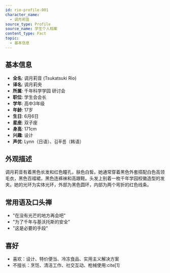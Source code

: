 ```yaml
---
id: rio-profile-001
character_name: 
  - 调月莉音
source_type: Profile
source_name: 学生个人档案
content_type: Fact
topic: 
  - 基本信息
---
```

## 基本信息
- **全名**: 调月莉音 (Tsukatsuki Rio)
- **译名**: 调月莉央
- **所属**: 千年科学学园 研讨会
- **职位**: 学生会会长
- **学年**: 高中3年级
- **年龄**: 17岁
- **生日**: 6月6日
- **星座**: 双子座
- **身高**: 171cm
- **兴趣**: 设计
- **声优**: Lynn（日语）、김푸름（韩语）

## 外观描述
调月莉音有着黑色长发和红色瞳孔，肤色白皙。她通常穿着黑色外套搭配白色高领毛衣，黑色百褶裙，黑色连裤袜和高跟鞋。头发上别着一枚千年学园校徽造型的发夹。她的光环为实体光环，外部为黑色圆环，内部为两个弯折的红色线条。

## 常用语及口头禅
- "在没有光芒的地方再会吧"
- "为了千年与基沃托斯的安全"
- "这是必要的手段"

## 喜好
- 喜欢：设计、特价便当、冷冻食品、实用主义解决方案
- 不擅长：烹饪、清洁工作、社交互动、枪械使用:cite[1]